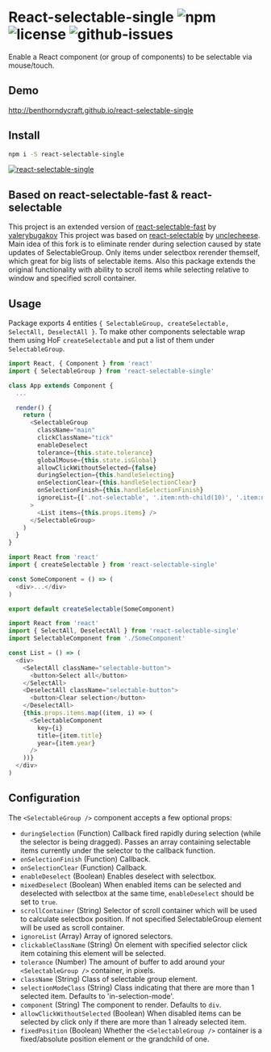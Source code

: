 # React-selectable-single ![npm](https://img.shields.io/npm/v/react-selectable-single.svg) ![license](https://img.shields.io/npm/l/react-selectable-single.svg) ![github-issues](https://img.shields.io/github/issues/benthorndycraft/react-selectable-single.svg)

Enable a React component (or group of components) to be selectable via mouse/touch.

## Demo

http://benthorndycraft.github.io/react-selectable-single

## Install

```sh
npm i -S react-selectable-single
```

[![react-selectable-single](https://nodei.co/npm/react-selectable-single.png?downloads=true&downloadRank=true&stars=true)](https://nodei.co/npm/react-selectable-single/)

## Based on react-selectable-fast & react-selectable
This project is an extended version of [react-selectable-fast](https://github.com/valerybugakov/react-selectable-fast) by [valerybugakov](https://github.com/valerybugakov)
This project was based on [react-selectable](https://github.com/unclecheese/react-selectable) by [unclecheese](https://github.com/unclecheese).
Main idea of this fork is to eliminate render during selection caused by state updates of SelectableGroup. Only items under selectbox rerender themself, which great for big lists of selectable items. Also this package extends the original functionality with ability to scroll items while selecting relative to window and specified scroll container.

## Usage

Package exports 4 entities `{ SelectableGroup, createSelectable, SelectAll, DeselectAll }`.
To make other components selectable wrap them using HoF `createSelectable` and put a list of them under `SelectableGroup`.

```js
import React, { Component } from 'react'
import { SelectableGroup } from 'react-selectable-single'

class App extends Component {
  ...

  render() {
    return (
      <SelectableGroup
        className="main"
        clickClassName="tick"
        enableDeselect
        tolerance={this.state.tolerance}
        globalMouse={this.state.isGlobal}
        allowClickWithoutSelected={false}
        duringSelection={this.handleSelecting}
        onSelectionClear={this.handleSelectionClear}
        onSelectionFinish={this.handleSelectionFinish}
        ignoreList={['.not-selectable', '.item:nth-child(10)', '.item:nth-child(27)']}
      >
        <List items={this.props.items} />
      </SelectableGroup>
    )
  }
}
```

```js
import React from 'react'
import { createSelectable } from 'react-selectable-single'

const SomeComponent = () => (
  <div>...</div>
)

export default createSelectable(SomeComponent)
```

```js
import React from 'react'
import { SelectAll, DeselectAll } from 'react-selectable-single'
import SelectableComponent from './SomeComponent'

const List = () => (
  <div>
    <SelectAll className="selectable-button">
      <button>Select all</button>
    </SelectAll>
    <DeselectAll className="selectable-button">
      <button>Clear selection</button>
    </DeselectAll>
    {this.props.items.map((item, i) => (
      <SelectableComponent
        key={i}
        title={item.title}
        year={item.year}
      />
    ))}
  </div>
)
```
## Configuration

The `<SelectableGroup />` component accepts a few optional props:
* `duringSelection` (Function) Callback fired rapidly during selection (while the selector is being dragged). Passes an array containing selectable items currently under the selector to the callback function.
* `onSelectionFinish` (Function) Callback.
* `onSelectionClear` (Function) Callback.
* `enableDeselect` (Boolean) Enables deselect with selectbox.
* `mixedDeselect` (Boolean) When enabled items can be selected and deselected with selectbox at the same time, `enableDeselect` should be set to `true`.
* `scrollContainer` (String) Selector of scroll container which will be used to calculate selectbox position. If not specified SelectableGroup element will be used as scroll container.
* `ignoreList` (Array) Array of ignored selectors.
* `clickableClassName` (String) On element with specified selector click item cotaining this element will be selected.
* `tolerance` (Number) The amount of buffer to add around your `<SelectableGroup />` container, in pixels.
* `className` (String) Class of selectable group element.
* `selectionModeClass` (String) Class indicating that there are more than 1 selected item. Defaults to 'in-selection-mode'.
* `component` (String) The component to render. Defaults to `div`.
* `allowClickWithoutSelected` (Boolean) When disabled items can be selected by click only if there are more than 1 already selected item.
* `fixedPosition` (Boolean) Whether the `<SelectableGroup />` container is a fixed/absolute position element or the grandchild of one.
